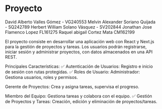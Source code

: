# Proyecto

David Alberto Valles Gómez - VG240553 
Melvin Alexander Soriano Quijada - SQ242789
Herbert William Solano Vásquez - SV202844
Jonathan Jose Flamenco Lopez FL161275
Raquel abigail Cortez Mata CM162199

El proyecto consiste en desarrollar una aplicación web con React y Next.js para la gestión de proyectos y tareas. Los usuarios podrán registrarse, iniciar sesión y administrar proyectos, con datos almacenados en una API REST.

Principales Características:
✅ Autenticación de Usuarios: Registro e inicio de sesión con rutas protegidas.
✅ Roles de Usuario: Administrador: Gestiona usuarios, roles y permisos.

Gerente de Proyectos: Crea y asigna tareas, supervisa el progreso.

Miembro del Equipo: Gestiona tareas y colabora con el equipo.
✅ Gestión de Proyectos y Tareas: Creación, edición y eliminación de proyectos/tareas.
